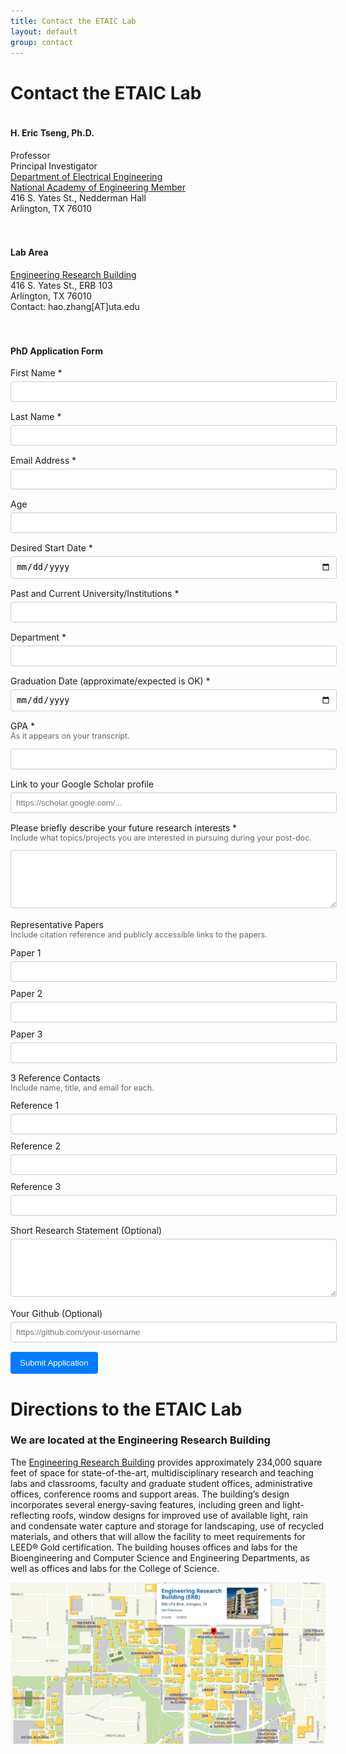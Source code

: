 ```yaml
---
title: Contact the ETAIC Lab
layout: default
group: contact
---
```


# Contact the ETAIC Lab

<div style="display: flex; flex-wrap: wrap; margin-bottom: 40px; gap: 20px;">
<div style="flex: 1; min-width: 300px;">
<h4>H. Eric Tseng, Ph.D.</h4>
<p>
Professor<br>
Principal Investigator<br>
<a href="https://www.uta.edu/academics/schools-colleges/engineering/academics/departments/electrical" target="_blank">Department of Electrical Engineering</a><br>
<a href="https://www.nae.edu/" target="_blank">National Academy of Engineering Member</a><br>
416 S. Yates St., Nedderman Hall<br>
Arlington, TX 76010
</p>
</div>
<div style="flex: 1; min-width: 300px;">
<h4>Lab Area</h4>
<p>
<a href="https://www.uta.edu/maps?building=ERB" target="_blank">Engineering Research Building</a><br>
416 S. Yates St., ERB 103<br>
Arlington, TX 76010<br>
Contact: hao.zhang[AT]uta.edu
</p>
</div>
</div>

<div>
<h4>PhD Application Form</h4>
<form action="https://formspree.io/f/xjkoqrdj" method="POST">

<div style="margin-bottom: 15px;">
<label for="fname" style="display: block; margin-bottom: 5px;">First Name *</label>
<input type="text" id="fname" name="first_name" required style="width: 100%; padding: 8px; border: 1px solid #ccc; border-radius: 4px;">
</div>

<div style="margin-bottom: 15px;">
<label for="lname" style="display: block; margin-bottom: 5px;">Last Name *</label>
<input type="text" id="lname" name="last_name" required style="width: 100%; padding: 8px; border: 1px solid #ccc; border-radius: 4px;">
</div>

<div style="margin-bottom: 15px;">
<label for="email" style="display: block; margin-bottom: 5px;">Email Address *</label>
<input type="email" id="email" name="email" required style="width: 100%; padding: 8px; border: 1px solid #ccc; border-radius: 4px;">
</div>

<div style="margin-bottom: 15px;">
<label for="age" style="display: block; margin-bottom: 5px;">Age</label>
<input type="text" id="age" name="age" style="width: 100%; padding: 8px; border: 1px solid #ccc; border-radius: 4px;">
</div>

<div style="margin-bottom: 15px;">
<label for="start-date" style="display: block; margin-bottom: 5px;">Desired Start Date *</label>
<input type="date" id="start-date" name="desired_start_date" required style="width: 100%; padding: 8px; border: 1px solid #ccc; border-radius: 4px;">
</div>

<div style="margin-bottom: 15px;">
<label for="institutions" style="display: block; margin-bottom: 5px;">Past and Current University/Institutions *</label>
<input type="text" id="institutions" name="institutions" required style="width: 100%; padding: 8px; border: 1px solid #ccc; border-radius: 4px;">
</div>

<div style="margin-bottom: 15px;">
<label for="department" style="display: block; margin-bottom: 5px;">Department *</label>
<input type="text" id="department" name="department" required style="width: 100%; padding: 8px; border: 1px solid #ccc; border-radius: 4px;">
</div>

<div style="margin-bottom: 15px;">
<label for="grad-date" style="display: block; margin-bottom: 5px;">Graduation Date (approximate/expected is OK) *</label>
<input type="date" id="grad-date" name="graduation_date" required style="width: 100%; padding: 8px; border: 1px solid #ccc; border-radius: 4px;">
</div>

<div style="margin-bottom: 15px;">
<label for="gpa" style="display: block; margin-bottom: 5px;">GPA *</label>
<p style="font-size: 0.9em; color: #666; margin-top: -5px;">As it appears on your transcript.</p>
<input type="text" id="gpa" name="gpa" required style="width: 100%; padding: 8px; border: 1px solid #ccc; border-radius: 4px;">
</div>

<div style="margin-bottom: 15px;">
<label for="scholar-link" style="display: block; margin-bottom: 5px;">Link to your Google Scholar profile</label>
<input type="url" id="scholar-link" name="google_scholar_profile" style="width: 100%; padding: 8px; border: 1px solid #ccc; border-radius: 4px;" placeholder="https://scholar.google.com/...">
</div>

<div style="margin-bottom: 15px;">
<label for="research-interests" style="display: block; margin-bottom: 5px;">Please briefly describe your future research interests *</label>
<p style="font-size: 0.9em; color: #666; margin-top: -5px;">Include what topics/projects you are interested in pursuing during your post-doc.</p>
<textarea id="research-interests" name="research_interests" rows="5" required style="width: 100%; padding: 8px; border: 1px solid #ccc; border-radius: 4px;"></textarea>
</div>

<div style="margin-bottom: 15px;">
<label style="display: block; margin-bottom: 5px;">Representative Papers</label>
<p style="font-size: 0.9em; color: #666; margin-top: -5px;">Include citation reference and publicly accessible links to the papers.</p>
<label for="paper1" style="display: block; margin-bottom: 5px; font-weight: normal;">Paper 1</label>
<input type="text" id="paper1" name="paper_1" style="width: 100%; padding: 8px; border: 1px solid #ccc; border-radius: 4px; margin-bottom: 10px;">
<label for="paper2" style="display: block; margin-bottom: 5px; font-weight: normal;">Paper 2</label>
<input type="text" id="paper2" name="paper_2" style="width: 100%; padding: 8px; border: 1px solid #ccc; border-radius: 4px; margin-bottom: 10px;">
<label for="paper3" style="display: block; margin-bottom: 5px; font-weight: normal;">Paper 3</label>
<input type="text" id="paper3" name="paper_3" style="width: 100%; padding: 8px; border: 1px solid #ccc; border-radius: 4px;">
</div>

<div style="margin-bottom: 15px;">
<label style="display: block; margin-bottom: 5px;">3 Reference Contacts</label>
<p style="font-size: 0.9em; color: #666; margin-top: -5px;">Include name, title, and email for each.</p>
<label for="ref1" style="display: block; margin-bottom: 5px; font-weight: normal;">Reference 1</label>
<input type="text" id="ref1" name="reference_1" style="width: 100%; padding: 8px; border: 1px solid #ccc; border-radius: 4px; margin-bottom: 10px;">
<label for="ref2" style="display: block; margin-bottom: 5px; font-weight: normal;">Reference 2</label>
<input type="text" id="ref2" name="reference_2" style="width: 100%; padding: 8px; border: 1px solid #ccc; border-radius: 4px; margin-bottom: 10px;">
<label for="ref3" style="display: block; margin-bottom: 5px; font-weight: normal;">Reference 3</label>
<input type="text" id="ref3" name="reference_3" style="width: 100%; padding: 8px; border: 1px solid #ccc; border-radius: 4px;">
</div>

<div style="margin-bottom: 15px;">
<label for="research-statement" style="display: block; margin-bottom: 5px;">Short Research Statement (Optional)</label>
<textarea id="research-statement" name="research_statement" rows="5" style="width: 100%; padding: 8px; border: 1px solid #ccc; border-radius: 4px;"></textarea>
</div>

<div style="margin-bottom: 15px;">
<label for="github" style="display: block; margin-bottom: 5px;">Your Github (Optional)</label>
<input type="url" id="github" name="github_profile" style="width: 100%; padding: 8px; border: 1px solid #ccc; border-radius: 4px;" placeholder="https://github.com/your-username">
</div>

<input type="hidden" name="_next" value="https://your-site.com/thanks.html">
<input type="text" name="_gotcha" style="display:none !important">

<button type="submit" style="background-color: #007bff; color: white; padding: 10px 15px; border: none; border-radius: 4px; cursor: pointer;">Submit Application</button>
</form>
</div>

# Directions to the ETAIC Lab
### We are located at the Engineering Research Building
The [Engineering Research Building](https://www.uta.edu/maps?building=ERB) provides approximately 234,000 square feet of space for state-of-the-art, multidisciplinary research and teaching labs and classrooms, faculty and graduate student offices, administrative offices, conference rooms and support areas. The building’s design incorporates several energy-saving features, including green and light-reflecting roofs, window designs for improved use of available light, rain and condensate water capture and storage for landscaping, use of recycled materials, and others that will allow the facility to meet requirements for LEED® Gold certification. The building houses offices and labs for the Bioengineering and Computer Science and Engineering Departments, as well as offices and labs for the College of Science.

<img class="img-fluid" src="/static/img/map_to_ERB.png" alt="Map of Mission Bay">
